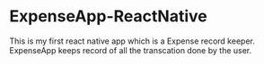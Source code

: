 # ExpenseApp-ReactNative
This is my first react native app which is a  Expense record keeper.
ExpenseApp keeps record of all the transcation done by the user.

